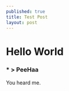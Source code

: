```yaml
---
published: true
title: Test Post
layout: post
---
```

# Hello World

### * > PeeHaa 

You heard me.